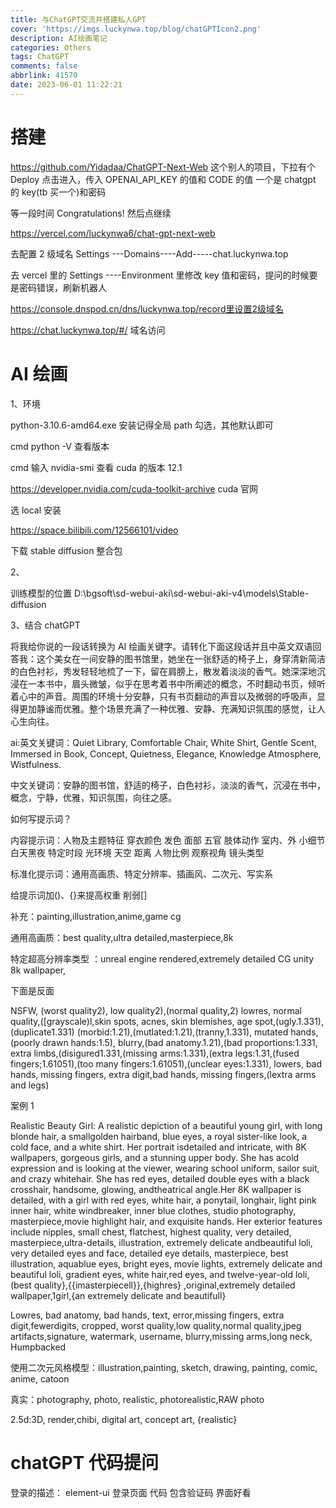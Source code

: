 ```yaml
---
title: 与ChatGPT交流并搭建私人GPT
cover: 'https://imgs.luckynwa.top/blog/chatGPTIcon2.png'
description: AI绘画笔记
categories: Others
tags: ChatGPT
comments: false
abbrlink: 41570
date: 2023-06-01 11:22:21
---
```


# 搭建

https://github.com/Yidadaa/ChatGPT-Next-Web 这个别人的项目，下拉有个 Deploy 点击进入，传入 OPENAI_API_KEY 的值和 CODE 的值 一个是 chatgpt 的 key(tb 买一个)和密码

等一段时间 Congratulations! 然后点继续

https://vercel.com/luckynwa6/chat-gpt-next-web

去配置 2 级域名 Settings ---Domains----Add-----chat.luckynwa.top

去 vercel 里的 Settings ----Environment 里修改 key 值和密码，提问的时候要是密码错误，刷新机器人

https://console.dnspod.cn/dns/luckynwa.top/record里设置2级域名

https://chat.luckynwa.top/#/ 域名访问

# AI 绘画

1、环境

python-3.10.6-amd64.exe 安装记得全局 path 勾选，其他默认即可

cmd python -V 查看版本

cmd 输入 nvidia-smi 查看 cuda 的版本 12.1

https://developer.nvidia.com/cuda-toolkit-archive cuda 官网

选 local 安装

https://space.bilibili.com/12566101/video

下载 stable diffusion 整合包

2、

训练模型的位置 D:\bgsoft\sd-webui-aki\sd-webui-aki-v4\models\Stable-diffusion

3、结合 chatGPT

将我给你说的一段话转换为 AI 绘画关键字。请转化下面这段话并且中英文双语回答我：这个美女在一间安静的图书馆里，她坐在一张舒适的椅子上，身穿清新简洁的白色衬衫，秀发轻轻地梳了一下，留在肩膀上，散发着淡淡的香气。她深深地沉浸在一本书中，眉头微皱，似乎在思考着书中所阐述的概念，不时翻动书页，倾听着心中的声音。周围的环境十分安静，只有书页翻动的声音以及微弱的呼吸声，显得更加静谧而优雅。整个场景充满了一种优雅、安静、充满知识氛围的感觉，让人心生向往。

ai:英文关键词：Quiet Library, Comfortable Chair, White Shirt, Gentle Scent, Immersed in Book, Concept, Quietness, Elegance, Knowledge Atmosphere, Wistfulness.

中文关键词：安静的图书馆，舒适的椅子，白色衬衫，淡淡的香气，沉浸在书中，概念，宁静，优雅，知识氛围，向往之感。

如何写提示词？

内容提示词：人物及主题特征 穿衣颜色 发色 面部 五官 肢体动作 室内、外 小细节 白天黑夜 特定时段 光环境 天空 距离 人物比例 观察视角 镜头类型

标准化提示词：通用高画质、特定分辨率、插画风、二次元、写实系

给提示词加()、{}来提高权重 削弱[]

补充：painting,illustration,anime,game cg

通用高画质：best quality,ultra detailed,masterpiece,8k

特定超高分辨率类型 ：unreal engine rendered,extremely detailed CG unity 8k wallpaper,

下面是反面

NSFW, (worst quality2), low quality2),(normal quality,2) lowres, normal quality,([grayscale)l,skin spots, acnes, skin blemishes, age spot,(ugly.1.331),(duplicate1.331) (morbid:1.21),(mutlated:1.21),(tranny,1.331), mutated hands,(poorly drawn hands:1.5), blurry,(bad anatomy.1.21),(bad proportions:1.331, extra limbs,(disigured1.331,(missing arms:1.331),(extra legs:1.31,(fused fingers;1.61051),(too many fingers:1.61051),(unclear eyes:1.331), lowers, bad hands, missing fingers, extra digit,bad hands, missing fingers,(lextra arms and legs)

案例 1

Realistic Beauty Girl: A realistic depiction of a beautiful young girl, with long blonde hair, a smallgolden hairband, blue eyes, a royal sister-like look, a cold face, and a white shirt. Her portrait isdetailed and intricate, with 8K wallpapers, gorgeous girls, and a stunning upper body. She has acold expression and is looking at the viewer, wearing school uniform, sailor suit, and crazy whitehair. She has red eyes, detailed double eyes with a black crosshair, handsome, glowing, andtheatrical angle.Her 8K wallpaper is detailed, with a girl with red eyes, white hair, a ponytail, longhair, light pink inner hair, white windbreaker, inner blue clothes, studio photography, masterpiece,movie highlight hair, and exquisite hands. Her exterior features include nipples, small chest, flatchest, highest quality, very detailed, masterpiece,ultra-details, illustration, extremely delicate andbeautiful loli, very detailed eyes and face, detailed eye details, masterpiece, best illustration, aquablue eyes, bright eyes, movie lights, extremely delicate and beautiful loli, gradient eyes, white hair,red eyes, and twelve-year-old loli,(best quality},{{imasterpiecell}},{highres} ,original,extremely detailed wallpaper,1girl,{an extremely delicate and beautifull}

Lowres, bad anatomy, bad hands, text, error,missing fingers, extra digit,fewerdigits, cropped, worst quality,low quality,normal quality,jpeg artifacts,signature, watermark, username, blurry,missing arms,long neck, Humpbacked

使用二次元风格模型：illustration,painting, sketch, drawing, painting, comic, anime, catoon

真实：photography, photo, realistic, photorealistic,RAW photo

2.5d:3D, render,chibi, digital art, concept art, {realistic}

# chatGPT 代码提问

登录的描述： element-ui 登录页面 代码 包含验证码 界面好看
